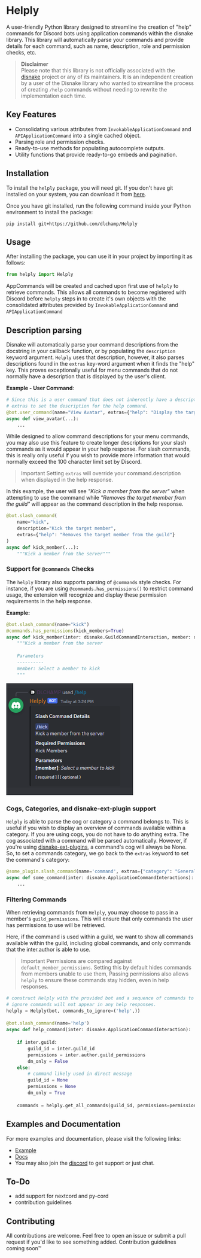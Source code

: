 # Helply


A user-friendly Python library designed to streamline the creation of "help" commands for
Discord bots using application commands within the disnake library. This library will automatically parse your commands
and provide details for each command, such as name, description, role and permission checks, etc.

>**Disclaimer**  
Please note that this library is not officially associated with the [disnake](https://github.com/DisnakeDev/disnake) project or any of its maintainers. It is an independent creation by a user of the Disnake library who wanted to streamline the process of creating `/help` commands without needing to
rewrite the implementation each time.


## Key Features
- Consolidating various attributes from `InvokableApplicationCommand` and `APIApplicationCommand` into a single cached object.
- Parsing role and permission checks.
- Ready-to-use methods for populating autocomplete outputs.
- Utility functions that provide ready-to-go embeds and pagination.



## Installation

To install the `helply` package, you will need git. If you don't have git installed on your system, you can download it from [here](https://git-scm.com/downloads).

Once you have git installed, run the following command inside your Python environment to install the package:

```
pip install git+https://github.com/dlchamp/Helply
```

## Usage

After installing the package, you can use it in your project by importing it as follows:

```python
from helply import Helply
```

AppCommands will be created and cached upon first use of `helply` to retrieve commands.
This allows all commands to become registered with Discord before `helply` steps in to create it's own objects with the consolidated attributes provided by `InvokableApplicationCommand` and `APIApplicationCommand`

## Description parsing
Disnake will automatically parse your command descriptions from the docstring in your callback function, or by populating the `description` keyword argument. `Helply` uses that description, however, it also parses descriptions found in the `extras` key-word argument when it finds the "help" key.  This proves exceptionally useful for menu commands that do not normally have a description that is displayed by the user's client.

**Example - User Command**:
```python
# Since this is a user command that does not inherently have a description. We are using
# extras to set the description for the help command.
@bot.user_command(name="View Avatar", extras={"help": "Display the target user's avatar"})
async def view_avatar(...):
    ...
```

While designed to allow command descriptions for your menu commands, you may also use this feature
to create longer descriptions for your slash commands as it would appear in your help response.
For slash commands, this is really only useful if you wish to provide more information that would normally exceed the 100 character limit set by Discord.

> Important
Setting `extras` will override your command.description when displayed in the help response.

In this example, the user will see *"Kick a member from the server"* when attempting to use the command
while *"Removes the target member from the guild"* will appear as the command description in the help response.

```python
@bot.slash_command(
    name="kick",
    description="Kick the target member",
    extras={"help": "Removes the target member from the guild"}
)
async def kick_member(...):
    """Kick a member from the server"""
```


### Support for `@commands` Checks

The `helply` library also supports parsing of `@commands` style checks. For instance, if you are using `@commands.has_permissions()` to restrict command usage, the extension will recognize and display these permission requirements in the help response.

**Example:**
```python
@bot.slash_command(name="kick")
@commands.has_permissions(kick_members=True)
async def kick_member(inter: disnake.GuildCommandInteraction, member: disnake.Member):
    """Kick a member from the server

    Parameters
    ----------
    member: Select a member to kick
    """
```
![slash_command_detail_example.png](docs/assets/example.png)


### Cogs, Categories, and disnake-ext-plugin support
`Helply` is able to parse the cog or category a command belongs to.  This is useful if you wish to display an overview of commands available within a category.  If you are using cogs, you do not have to do anything extra.  The cog associated with a command will be parsed automatically. However, if you're using [disnake-ext-plugins](https://github.com/DisnakeCommunity/disnake-ext-plugins), a command's cog will always be None.  So, to set a commands category, we go back to the `extras` keyword to set the command's category:

```py
@some_plugin.slash_command(name='command', extras={"category": "General"})
async def some_command(inter: disnake.ApplicationCommandInteractions):
    ...

```

### Filtering Commands
When retrieving commands from `Helply`, you may choose to pass in a member's `guild_permissions`.
This will ensure that only commands the user has permissions to use will be retrieved.

Here, if the command is used within a guild, we want to show all commands available within the guild,
including global commands, and only commands that the inter.author is able to use.

> Important
    Permissions are compared against `default_member_permissions`.  Setting this by default
    hides commands from members unable to use them, Passing permissions also allows `helply` to ensure
    these commands stay hidden, even in help responses.
```py
# construct Helply with the provided bot and a sequence of commands to ignore
# ignore commands will not appear in any help responses.
helply = Helply(bot, commands_to_ignore=('help',))

@bot.slash_command(name='help')
async def help_command(inter: disnake.ApplicationCommandInteraction):

    if inter.guild:
        guild_id = inter.guild_id
        permissions = inter.author.guild_permissions
        dm_only = False
    else:
        # command likely used in direct message
        guild_id = None
        permissions = None
        dm_only = True

    commands = helply.get_all_commands(guild_id, permissions=permissions, dm_only=dm_only)
```

## Examples and Documentation

For more examples and documentation, please visit the following links:

- [Example](https://dlchamp.github.io/Helply/examples/simple/)
- [Docs](https://dlchamp.github.io/Helply/)
- You may also join the [discord](https://discord.gg/nmwaDS35sC) to get support or just chat.



## To-Do

- add support for nextcord and py-cord
- contribution guidelines


## Contributing
All contributions are welcome.  Feel free to open an issue or submit a pull request if you'd like to see something added.
Contribution guidelines coming soon™
